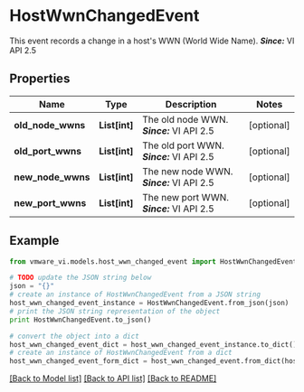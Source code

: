 # HostWwnChangedEvent

This event records a change in a host's WWN (World Wide Name).  ***Since:*** VI API 2.5 

## Properties
Name | Type | Description | Notes
------------ | ------------- | ------------- | -------------
**old_node_wwns** | **List[int]** | The old node WWN.  ***Since:*** VI API 2.5  | [optional] 
**old_port_wwns** | **List[int]** | The old port WWN.  ***Since:*** VI API 2.5  | [optional] 
**new_node_wwns** | **List[int]** | The new node WWN.  ***Since:*** VI API 2.5  | [optional] 
**new_port_wwns** | **List[int]** | The new port WWN.  ***Since:*** VI API 2.5  | [optional] 

## Example

```python
from vmware_vi.models.host_wwn_changed_event import HostWwnChangedEvent

# TODO update the JSON string below
json = "{}"
# create an instance of HostWwnChangedEvent from a JSON string
host_wwn_changed_event_instance = HostWwnChangedEvent.from_json(json)
# print the JSON string representation of the object
print HostWwnChangedEvent.to_json()

# convert the object into a dict
host_wwn_changed_event_dict = host_wwn_changed_event_instance.to_dict()
# create an instance of HostWwnChangedEvent from a dict
host_wwn_changed_event_form_dict = host_wwn_changed_event.from_dict(host_wwn_changed_event_dict)
```
[[Back to Model list]](../README.md#documentation-for-models) [[Back to API list]](../README.md#documentation-for-api-endpoints) [[Back to README]](../README.md)


